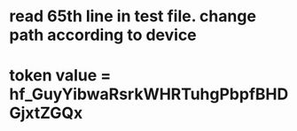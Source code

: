 
# read 65th line in test file. change path according to device
# token value = 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
